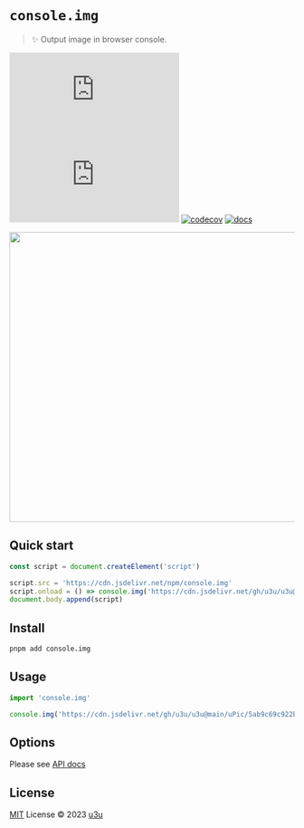 # `console.img`

> ✨ Output image in browser console.

[![npm version](https://badgen.net/npm/v/console.img)](https://npm.im/console.img) [![npm downloads](https://badgen.net/npm/dm/console.img)](https://npm.im/console.img) [![codecov](https://codecov.io/gh/u3u/console.img/branch/main/graph/badge.svg)](https://codecov.io/gh/u3u/console.img/tree/main) [![docs](https://paka.dev/badges/v0/cute.svg)](https://paka.dev/npm/console.img)

<img src="https://cdn.jsdelivr.net/gh/u3u/u3u@main/uPic/console.img.gif" width="512">

## Quick start

```js
const script = document.createElement('script')

script.src = 'https://cdn.jsdelivr.net/npm/console.img'
script.onload = () => console.img('https://cdn.jsdelivr.net/gh/u3u/u3u@main/uPic/5ab9c69c922b0.gif')
document.body.append(script)
```

## Install

```sh
pnpm add console.img
```

## Usage

```js
import 'console.img'

console.img('https://cdn.jsdelivr.net/gh/u3u/u3u@main/uPic/5ab9c69c922b0.gif')
```

## Options

Please see [API docs](https://paka.dev/npm/console.img)

## License

[MIT](./LICENSE) License © 2023 [u3u](https://github.com/u3u)
